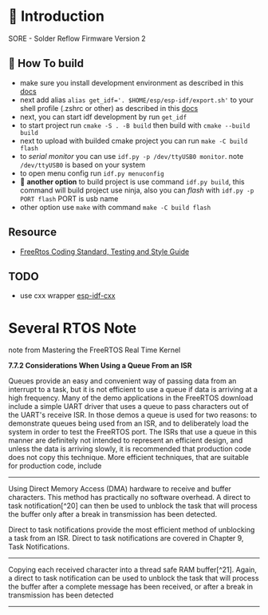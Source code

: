 # 🏸 Introduction 

SORE - Solder Reflow Firmware Version 2 

## 🧱 How To build 

- make sure you install development environment as described in this [docs](https://docs.espressif.com/projects/esp-idf/en/stable/esp32/get-started/index.html#manual-installation)
- next add alias `alias get_idf='. $HOME/esp/esp-idf/export.sh'` to your shell profile (.zshrc or other) as described in this [docs](https://docs.espressif.com/projects/esp-idf/en/stable/esp32/get-started/index.html#manual-installation)
- next, you can start idf development by run `get_idf`
- to start project run `cmake -S . -B build` then build with `cmake --build build`
- next to upload with builded cmake project you can run `make -C build flash`
- to _serial monitor_ you can use `idf.py -p /dev/ttyUSB0 monitor`. note `/dev/ttyUSB0` is based on your system 
- to open menu config run `idf.py menuconfig`
- 🧴 **another option** to build project is use command `idf.py build`, this command will build project use ninja, also you can _flash_ with `idf.py -p PORT flash` PORT is usb name
- other option use `make` with command `make -C build flash`

## Resource 

- [FreeRtos Coding Standard, Testing and Style Guide](https://www.freertos.org/Documentation/02-Kernel/06-Coding-guidelines/02-FreeRTOS-Coding-Standard-and-Style-Guide#NamingConventions)

## TODO 

- use cxx wrapper [esp-idf-cxx](https://github.com/espressif/esp-idf-cxx)

# Several RTOS Note 

note from Mastering the FreeRTOS Real Time Kernel 

**7.7.2 Considerations When Using a Queue From an ISR**

Queues provide an easy and convenient way of passing data from an interrupt to a task, but it is not efficient
to use a queue if data is arriving at a high frequency.
Many of the demo applications in the FreeRTOS download include a simple UART driver that uses a queue to
pass characters out of the UART's receive ISR. In those demos a queue is used for two reasons: to demonstrate
queues being used from an ISR, and to deliberately load the system in order to test the FreeRTOS port. The
ISRs that use a queue in this manner are definitely not intended to represent an efficient design, and unless the
data is arriving slowly, it is recommended that production code does not copy this technique. More efficient
techniques, that are suitable for production code, include

---

Using Direct Memory Access (DMA) hardware to receive and buffer characters. This method has
practically no software overhead. A direct to task notification[^20] can then be used to unblock the task
that will process the buffer only after a break in transmission has been detected.

Direct to task notifications provide the most efficient method of unblocking a task from an ISR.
Direct to task notifications are covered in Chapter 9, Task Notifications.

---

Copying each received character into a thread safe RAM buffer[^21]. Again, a direct to task notification
can be used to unblock the task that will process the buffer after a complete message has been received,
or after a break in transmission has been detected

---
